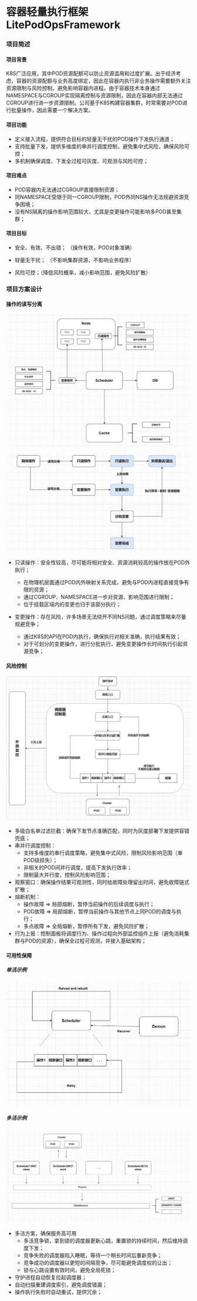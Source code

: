 # 容器轻量执行框架 LitePodOpsFramework

### 项目简述

#### 项目背景

K8S广泛应用，其中POD资源配额可以防止资源滥用和过度扩展。出于经济考虑，容器的资源配额与业务高度绑定，因此在容器内执行非业务操作需要额外关注资源限制与风险控制，避免影响容器内进程。由于容器技术本身通过NAMESPACE与CGROUP实现隔离控制与资源限制，因此在容器内部无法通过CGROUP进行进一步资源限制。公司基于K8S构建容器集群，时常需要对POD进行批量操作，因此需要一个解决方案。



#### 项目功能

- 定义接入流程，提供符合目标的轻量无干扰的POD操作下发执行通道；
- 支持批量下发，提供多维度的串并行调度控制，避免集中式风险，确保风险可控；
- 多机制确保调度、下发全过程可灰度、可观测与风险可控；



#### 项目难点

- POD容器内无法通过CGROUP直接限制资源；
- 同NAMESPACE受限于同一CGROUP限制，POD外同NS操作无法规避资源竞争困境；
- 没有NS隔离的操作影响范围较大，尤其是变更操作可能影响多POD甚至集群；



#### 项目目标

- 安全、有效、不出错； （操作有效，POD对象准确）

- 轻量无干扰； （不影响集群资源，不影响业务程序）
- 风险可控；（降低风险概率，减小影响范围，避免风险扩散）



### 项目方案设计

#### 操作的读写分离

![](https://github.com/YMEN6/ProjectShowcase/blob/main/picture/LitePodOps1.png?raw=true)



![](https://github.com/YMEN6/ProjectShowcase/blob/main/picture/LitePodOps2.png?raw=true)

- 只读操作：安全性较高，尽可能将相对安全、资源消耗较高的操作放在POD外执行；

  - 在物理机层面通过POD内外映射关系完成，避免与POD内进程直接竞争有限的资源；
  - 通过CGROUP、NAMESPACE进一步对资源、影响范围进行限制；
  - 位于挂载区域内的变更也归于该部分执行；

- 变更操作：存在风险，许多场景无法绕开不同NS问题，通过调度策略来尽量规避竞争；

  - 通过K8S的API在POD内执行，确保执行对相关准确，执行结果有效；
  - 对于可划分的变更操作，进行分批执行，避免变更操作长时间执行引起资源竞争；

  

#### 风险控制

![](https://github.com/YMEN6/ProjectShowcase/blob/main/picture/LitePodOps3.png?raw=true)

- 多级白名单过滤拦截：确保下发节点准确匹配，同时为灰度部署下发提供容错兜底；
- 串并行调度控制：
  - 支持多维度的串行调度策略，避免集中式风险，限制风险影响范围（单POD级损失）；
  - 非相关的POD间并行调度，提高下发执行效率；
  - 限制最大并行度，控制风险影响范围；
- 观察窗口：确保操作结果可观测性，同时给故障处理留出时间，避免故障链式扩散；
- 熔断机制：
  - 操作故障 => 局部熔断，暂停当前操作的后续调度与执行；
  - POD故障 => 局部熔断，暂停当前操作与其他节点上同POD的调度与执行；
  - 多点故障 => 全局熔断，暂停所有下发，避免风险扩散；
- 行为上报：控制面板将调度行为、操作过程向外部监控组件上报（避免消耗集群与POD的资源），确保全过程可观测，并接入基础架构；



#### 可用性保障

##### 单活示例

![](https://github.com/YMEN6/ProjectShowcase/blob/main/picture/LitePodOps4.png?raw=true)

##### 多活示例

![](https://github.com/YMEN6/ProjectShowcase/blob/main/picture/LitePodOps5.png?raw=true)

- 多活方案，确保服务高可用
  - 多活竞争锁，拿到锁的调度器更新心跳，重置锁的持续时间，然后维持调度下发；
  - 竞争失败的调度器陷入睡眠，等待一个稍长时间后重新竞争；
  - 竞争成功的调度器以更短的间隔竞争，尽可能避免调度权的让出；
  - 锁与心跳设置有效时间，避免全局死锁；
- 守护进程自动恢复拉起调度器；
- 自动扫描重建调度索引，避免调度错漏；
- 操作执行失败时自动重试，提供冗余；

